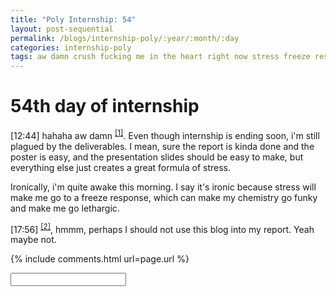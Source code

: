 ```yaml
---
title: "Poly Internship: 54"
layout: post-sequential
permalink: /blogs/internship-poly/:year/:month/:day
categories: internship-poly
tags: aw damn crush fucking me in the heart right now stress freeze response
---
```

# 54th day of internship

<span class="timestamp">[12:44]</span> hahaha aw damn <sup><a href="#1">[1]</a></sup>. Even though internship is ending soon, i'm still plagued by the deliverables. I mean, sure the report is kinda done and the poster is easy, and the presentation slides should be easy to make, but everything else just creates a great formula of stress.

Ironically, i'm quite awake this morning. I say it's ironic because stress will make me go to a freeze response, which can make my chemistry go funky and make me go lethargic.

<span class="timestamp">[17:56]</span> <sup><a href="#2">[2]</a></sup>, hmmm, perhaps I should not use this blog into my report. Yeah maybe not.

{% include comments.html url=page.url %}

<input id="password-input" type="password" class="text-secret" onkeyup="unlock()">

<span class="disable-selection" id="truth" style="display:none;"><sup id="1">[1]</sup> my heart just jumped over the thought of... someone. someone who, for some reason, i just have many feelings for. puberty is still hitting me with the mallet of hormones. This is most odd, because my concern over my internship deliverables should be taking priority. this is madness. oh jesus. i long for intimacy.<br><br><sup id="2">[2]</sup> death is what makes us alive</span>
